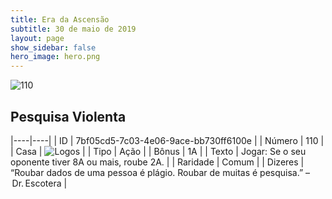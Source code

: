 ```yaml
---
title: Era da Ascensão
subtitle: 30 de maio de 2019
layout: page
show_sidebar: false
hero_image: hero.png
---
```


![110](https://cdn.keyforgegame.com/media/card_front/pt/435_110_4CVRVXCGRV2_pt.png)

## Pesquisa Violenta

|----|----|
| ID | 7bf05cd5-7c03-4e06-9ace-bb730ff6100e |
| Número | 110 |
| Casa | ![Logos](https://archonarcana.com/images/thumb/c/ce/Logos.png/22px-Logos.png "Logos") |
| Tipo | Ação |
| Bônus | 1A |
| Texto | Jogar: Se o seu oponente tiver 8A  ou mais, roube 2A. |
| Raridade | Comum |
| Dizeres | “Roubar dados de uma pessoa é plágio. Roubar de muitas é pesquisa.” – Dr. Escotera |
